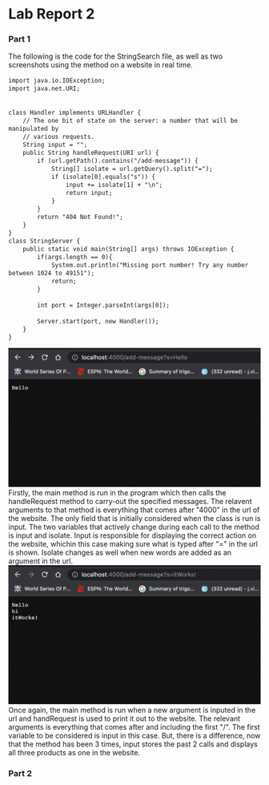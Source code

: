 # Lab Report 2
### Part 1
The following is the code for the StringSearch file, as well as two screenshots using the method on a website in real time. 
```
import java.io.IOException;
import java.net.URI;


class Handler implements URLHandler {
    // The one bit of state on the server: a number that will be manipulated by
    // various requests.
    String input = "";
    public String handleRequest(URI url) {
        if (url.getPath().contains("/add-message")) {
            String[] isolate = url.getQuery().split("=");
            if (isolate[0].equals("s")) {
                input += isolate[1] + "\n";
                return input;
            }
        }
        return "404 Not Found!";
    }
}
class StringServer {
    public static void main(String[] args) throws IOException {
        if(args.length == 0){
            System.out.println("Missing port number! Try any number between 1024 to 49151");
            return;
        }

        int port = Integer.parseInt(args[0]);

        Server.start(port, new Handler());
    }
}
```
![Using /add-message once](Lab2.1.png)
Firstly, the main method is run in the program which then calls the handleRequest method to 
carry-out the specified messages. The relavent arguments to that method is everything that comes after
"4000" in the url of the website. The only field that is initially considered when the class is run 
is input. The two variables that actively change during each call to the method is input and isolate. 
Input is responsible for displaying the correct action on the website, whichin this case making sure 
what is typed after "=" in the url is shown. Isolate changes as well when new words are added as an argument 
in the url. 
![Using /add-message three times](Lab2.2.png)
Once again, the main method is run when a new argument is inputed in the url and handRequest is used to print 
it out to the website. The relevant arguments is everything that comes after and including the first "/". 
The first variable to be considered is input in this case. But, there is a difference, now that the method has 
been 3 times, input stores the past 2 calls and displays all three products as one in the website. 
### Part 2
